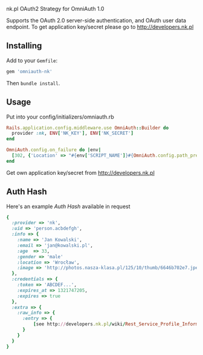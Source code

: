 nk.pl OAuth2 Strategy for OmniAuth 1.0

Supports the OAuth 2.0 server-side authentication, and OAuth user data endpoint. To get application key/secret please go to http://developers.nk.pl

## Installing
Add to your `Gemfile`:

```ruby
gem 'omniauth-nk'
```
Then `bundle install`.

## Usage

Put into your config/initializers/omniauth.rb

```ruby
Rails.application.config.middleware.use OmniAuth::Builder do
  provider :nk, ENV['NK_KEY'], ENV['NK_SECRET']
end

OmniAuth.config.on_failure do |env|
  [302, {'Location' => "#{env['SCRIPT_NAME']}#{OmniAuth.config.path_prefix}/failure?message=#{env['omniauth.error.type']}", 'Content-Type'=> 'text/html'}, []]
end
```

Get own application key/secret from http://developers.nk.pl

## Auth Hash

Here's an example *Auth Hash* available in request

```ruby
{
  :provider => 'nk',
  :uid => 'person.acbdefgh',
  :info => {
    :name => 'Jan Kowalski',
    :email => 'jan@kowalski.pl',
    :age  => 33,
    :gender => 'male'
    :location => 'Wrocław',
    :image => 'http://photos.nasza-klasa.pl/125/10/thumb/6646b702e7.jpeg',
  },
  :credentials => {
    :token => 'ABCDEF...',
    :expires_at => 1321747205,
    :expires => true
  },
  :extra => {
    :raw_info => {
      :entry => {
          [see http://developers.nk.pl/wiki/Rest_Service_Profile_Information]
      }
    }
  }
}
```
